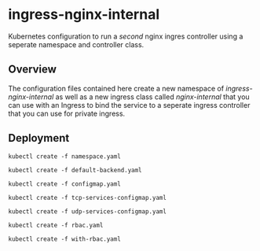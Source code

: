 # ingress-nginx-internal
Kubernetes configuration to run a _second_ nginx ingres controller using a seperate namespace and controller class.

## Overview
The configuration files contained here create a new namespace of _ingress-nginx-internal_ as well as a new ingress class called _nginx-internal_ that you can use with an Ingress to bind the service to a seperate ingress controller that you can use for private ingress.


## Deployment

```console 
kubectl create -f namespace.yaml

kubectl	create -f default-backend.yaml

kubectl create -f configmap.yaml

kubectl create -f tcp-services-configmap.yaml

kubectl create -f udp-services-configmap.yaml

kubectl create -f rbac.yaml

kubectl create -f with-rbac.yaml

```


